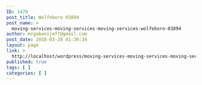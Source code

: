```yaml
---
ID: 1470
post_title: Wolfeboro 03894
post_name: >
  moving-services-moving-services-moving-services-wolfeboro-03894
author: mrgabonijeff@gmail.com
post_date: 2018-03-28 01:36:34
layout: page
link: >
  http://localhost/wordpress/moving-services-moving-services-moving-services-wolfeboro-03894/
published: true
tags: [ ]
categories: [ ]
---
```

